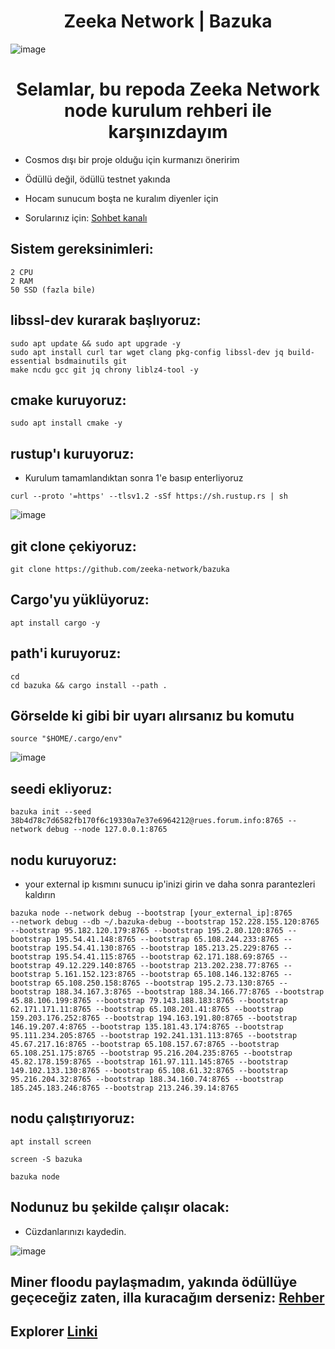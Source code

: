 <h1 align="center"> Zeeka Network | Bazuka </h1>

![image](https://user-images.githubusercontent.com/101149671/188958599-67a3b79f-9dc1-450f-b2fd-4461598b9100.png)

<h1 align="center"> Selamlar, bu repoda Zeeka Network node kurulum rehberi ile karşınızdayım </h1>

 * Cosmos dışı bir proje olduğu için kurmanızı öneririm

 * Ödüllü değil, ödüllü testnet yakında

 * Hocam sunucum boşta ne kuralım diyenler için

 * Sorularınız için: [Sohbet kanalı](https://discord.gg/jZBhUBf7)

## Sistem gereksinimleri:
```
2 CPU
2 RAM
50 SSD (fazla bile)
```

## libssl-dev kurarak başlıyoruz:
```
sudo apt update && sudo apt upgrade -y
sudo apt install curl tar wget clang pkg-config libssl-dev jq build-essential bsdmainutils git 
make ncdu gcc git jq chrony liblz4-tool -y
```

## cmake kuruyoruz:
```
sudo apt install cmake -y
```

## rustup'ı kuruyoruz:

 * Kurulum tamamlandıktan sonra 1'e basıp enterliyoruz

```
curl --proto '=https' --tlsv1.2 -sSf https://sh.rustup.rs | sh
```
![image](https://user-images.githubusercontent.com/101149671/188959152-b52fae46-8004-4fa5-9ca3-e0758c6f3301.png)

## git clone çekiyoruz:
```
git clone https://github.com/zeeka-network/bazuka
```

## Cargo'yu yüklüyoruz:
```
apt install cargo -y
```

## path'i kuruyoruz:

```
cd
cd bazuka && cargo install --path .
```

## Görselde ki gibi bir uyarı alırsanız bu komutu
```
source "$HOME/.cargo/env"
```

![image](https://user-images.githubusercontent.com/101149671/188959534-3ea71c13-fe85-430b-8cdb-8c0650c982ec.png)

## seedi ekliyoruz:
```
bazuka init --seed 38b4d78c7d6582fb170f6c19330a7e37e6964212@rues.forum.info:8765 --network debug --node 127.0.0.1:8765
```

## nodu kuruyoruz:

 * your external ip kısmını sunucu ip'inizi girin ve daha sonra parantezleri kaldırın

```
bazuka node --network debug --bootstrap [your_external_ip]:8765
--network debug --db ~/.bazuka-debug --bootstrap 152.228.155.120:8765 --bootstrap 95.182.120.179:8765 --bootstrap 195.2.80.120:8765 --bootstrap 195.54.41.148:8765 --bootstrap 65.108.244.233:8765 --bootstrap 195.54.41.130:8765 --bootstrap 185.213.25.229:8765 --bootstrap 195.54.41.115:8765 --bootstrap 62.171.188.69:8765 --bootstrap 49.12.229.140:8765 --bootstrap 213.202.238.77:8765 --bootstrap 5.161.152.123:8765 --bootstrap 65.108.146.132:8765 --bootstrap 65.108.250.158:8765 --bootstrap 195.2.73.130:8765 --bootstrap 188.34.167.3:8765 --bootstrap 188.34.166.77:8765 --bootstrap 45.88.106.199:8765 --bootstrap 79.143.188.183:8765 --bootstrap 62.171.171.11:8765 --bootstrap 65.108.201.41:8765 --bootstrap 159.203.176.252:8765 --bootstrap 194.163.191.80:8765 --bootstrap 146.19.207.4:8765 --bootstrap 135.181.43.174:8765 --bootstrap 95.111.234.205:8765 --bootstrap 192.241.131.113:8765 --bootstrap 45.67.217.16:8765 --bootstrap 65.108.157.67:8765 --bootstrap 65.108.251.175:8765 --bootstrap 95.216.204.235:8765 --bootstrap 45.82.178.159:8765 --bootstrap 161.97.111.145:8765 --bootstrap 149.102.133.130:8765 --bootstrap 65.108.61.32:8765 --bootstrap 95.216.204.32:8765 --bootstrap 188.34.160.74:8765 --bootstrap 185.245.183.246:8765 --bootstrap 213.246.39.14:8765

```

## nodu çalıştırıyoruz:
```
apt install screen
```
```
screen -S bazuka
```
```
bazuka node
```

## Nodunuz bu şekilde çalışır olacak:

 * Cüzdanlarınızı kaydedin.

![image](https://user-images.githubusercontent.com/101149671/188964602-895b445c-8829-4d72-bb5a-ed57a0a41f84.png)

## Miner floodu paylaşmadım, yakında ödüllüye geçeceğiz zaten, illa kuracağım derseniz: [Rehber](https://github.com/zeeka-network/bazuka)

## Explorer [Linki](http://152.228.155.120:8000/)
